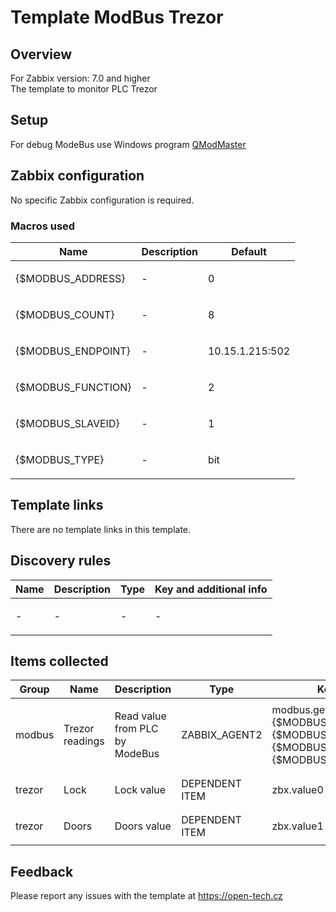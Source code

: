 
# Template ModBus Trezor

## Overview

For Zabbix version: 7.0 and higher  
The template to monitor PLC Trezor

## Setup

For debug ModeBus use Windows program [QModMaster](https://automatizace.hw.cz/qmodmaster-testovaci-programek-pro-modbus-rtutcp.html)

## Zabbix configuration

No specific Zabbix configuration is required.

### Macros used

|Name|Description|Default|
|----|-----------|-------|
{$MODBUS_ADDRESS}|<p>-</p>|0|
{$MODBUS_COUNT}|<p>-</p>|8|
{$MODBUS_ENDPOINT}|<p>-</p>|10.15.1.215:502|
{$MODBUS_FUNCTION}|<p>-</p>|2|
{$MODBUS_SLAVEID}|<p>-</p>|1|
{$MODBUS_TYPE}|<p>-</p>|bit|

## Template links

There are no template links in this template.

## Discovery rules

|Name|Description|Type|Key and additional info|
|----|-----------|----|----|
|-|<p>-</p>|-|-|

## Items collected

|Group|Name|Description|Type|Key and additional info|
|-----|----|-----------|----|---------------------|
|modbus|Trezor readings|<p>Read value from PLC by ModeBus</p>|ZABBIX_AGENT2|modbus.get[tcp://{$MODBUS_ENDPOINT},{$MODBUS_SLAVEID},{$MODBUS_FUNCTION},{$MODBUS_ADDRESS},{$MODBUS_COUNT},{$MODBUS_TYPE}]|
|trezor|Lock|<p>Lock value</p>|DEPENDENT ITEM|zbx.value0|
|trezor|Doors|<p>Doors value</p>|DEPENDENT ITEM|zbx.value1|

## Feedback

Please report any issues with the template at https://open-tech.cz
